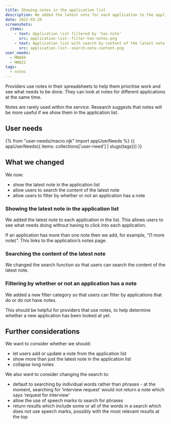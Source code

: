 ```yaml
---
title: Showing notes in the application list
description: We added the latest note for each application to the application list.
date: 2022-03-20
screenshots:
  items:
    - text: Application list filtered by ‘has note’
      src: application-list--filter-has-notes.png
    - text: Application list with search by content of the latest note
      src: application-list--search-note-content.png
user_needs:
  - MN004
  - MN021
tags:
  - notes
---
```


Providers use notes in their spreadsheets to help them prioritise work and see what needs to be done. They can look at notes for different applications at the same time.

Notes are rarely used within the service. Research suggests that notes will be more useful if we show them in the application list.

## User needs

{% from "user-needs/macro.njk" import appUserNeeds %}
{{ appUserNeeds({ items: collections['user-need'] | slugs(tags)}) }}

## What we changed

We now:

- show the latest note in the application list
- allow users to search the content of the latest note
- allow users to filter by whether or not an application has a note

### Showing the latest note in the application list

We added the latest note to each application in the list. This allows users to see what needs doing without having to click into each application.

If an application has more than one note then we add, for example, “(1 more note)”. This links to the application’s notes page.

### Searching the content of the latest note

We changed the search function so that users can search the content of the latest note.

### Filtering by whether or not an application has a note

We added a new filter category so that users can filter by applications that do or do not have notes.

This should be helpful for providers that use notes, to help determine whether a new application has been looked at yet.

## Further considerations

We want to consider whether we should:

- let users add or update a note from the application list
- show more than just the latest note in the application list
- collapse long notes

We also want to consider changing the search to:

- default to searching by individual words rather than phrases - at the moment, searching for ‘interview request’ would not return a note which says ‘request for interview’
- allow the use of speech marks to search for phrases
- return results which include some or all of the words in a search which does not use speech marks, possibly with the most relevant results at the top
